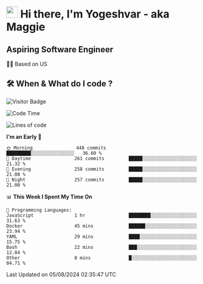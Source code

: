 <h1><img src="https://emojis.slackmojis.com/emojis/images/1531849430/4246/blob-sunglasses.gif?1531849430" width="30"/> Hi there, I'm Yogeshvar - aka Maggie</h1>

## Aspiring Software Engineer
🏂🏻  Based on US 

## 🛠 When & What do I code ?  

![Visitor Badge](https://visitor-badge.feriirawann.repl.co?username=yogeshvar&repo=yogeshvar&label=Visitors&style=plastic&color=%23457BFF&contentType=svg)

<!--START_SECTION:waka-->
![Code Time](http://img.shields.io/badge/Code%20Time-2%2C919%20hrs%2051%20mins-blue)

![Lines of code](https://img.shields.io/badge/From%20Hello%20World%20I%27ve%20Written-4.1%20million%20lines%20of%20code-blue)

**I'm an Early 🐤** 

```text
🌞 Morning                448 commits         █████████░░░░░░░░░░░░░░░░   36.60 % 
🌆 Daytime                261 commits         █████░░░░░░░░░░░░░░░░░░░░   21.32 % 
🌃 Evening                258 commits         █████░░░░░░░░░░░░░░░░░░░░   21.08 % 
🌙 Night                  257 commits         █████░░░░░░░░░░░░░░░░░░░░   21.00 % 
```


📊 **This Week I Spent My Time On** 

```text
💬 Programming Languages: 
JavaScript               1 hr                ████████░░░░░░░░░░░░░░░░░   31.63 % 
Docker                   45 mins             ██████░░░░░░░░░░░░░░░░░░░   23.94 % 
YAML                     29 mins             ████░░░░░░░░░░░░░░░░░░░░░   15.75 % 
Bash                     22 mins             ███░░░░░░░░░░░░░░░░░░░░░░   12.04 % 
Other                    8 mins              █░░░░░░░░░░░░░░░░░░░░░░░░   04.71 % 
```


 Last Updated on 05/08/2024 02:35:47 UTC
<!--END_SECTION:waka-->
